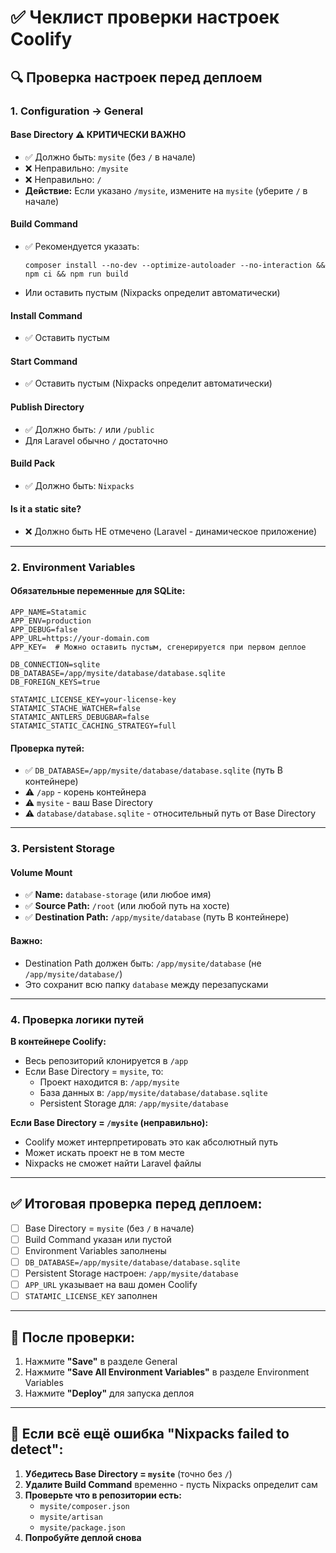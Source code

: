 # ✅ Чеклист проверки настроек Coolify

## 🔍 Проверка настроек перед деплоем

### 1. Configuration → General

#### Base Directory ⚠️ КРИТИЧЕСКИ ВАЖНО
- ✅ Должно быть: `mysite` (без `/` в начале)
- ❌ Неправильно: `/mysite`
- ❌ Неправильно: `/`
- **Действие:** Если указано `/mysite`, измените на `mysite` (уберите `/` в начале)

#### Build Command
- ✅ Рекомендуется указать:
  ```
  composer install --no-dev --optimize-autoloader --no-interaction && npm ci && npm run build
  ```
- Или оставить пустым (Nixpacks определит автоматически)

#### Install Command
- ✅ Оставить пустым

#### Start Command
- ✅ Оставить пустым (Nixpacks определит автоматически)

#### Publish Directory
- ✅ Должно быть: `/` или `/public`
- Для Laravel обычно `/` достаточно

#### Build Pack
- ✅ Должно быть: `Nixpacks`

#### Is it a static site?
- ❌ Должно быть НЕ отмечено (Laravel - динамическое приложение)

---

### 2. Environment Variables

#### Обязательные переменные для SQLite:

```env
APP_NAME=Statamic
APP_ENV=production
APP_DEBUG=false
APP_URL=https://your-domain.com
APP_KEY=  # Можно оставить пустым, сгенерируется при первом деплое

DB_CONNECTION=sqlite
DB_DATABASE=/app/mysite/database/database.sqlite
DB_FOREIGN_KEYS=true

STATAMIC_LICENSE_KEY=your-license-key
STATAMIC_STACHE_WATCHER=false
STATAMIC_ANTLERS_DEBUGBAR=false
STATAMIC_STATIC_CACHING_STRATEGY=full
```

#### Проверка путей:
- ✅ `DB_DATABASE=/app/mysite/database/database.sqlite` (путь В контейнере)
- ⚠️ `/app` - корень контейнера
- ⚠️ `mysite` - ваш Base Directory
- ⚠️ `database/database.sqlite` - относительный путь от Base Directory

---

### 3. Persistent Storage

#### Volume Mount
- ✅ **Name:** `database-storage` (или любое имя)
- ✅ **Source Path:** `/root` (или любой путь на хосте)
- ✅ **Destination Path:** `/app/mysite/database` (путь В контейнере)

#### Важно:
- Destination Path должен быть: `/app/mysite/database` (не `/app/mysite/database/`)
- Это сохранит всю папку `database` между перезапусками

---

### 4. Проверка логики путей

**В контейнере Coolify:**
- Весь репозиторий клонируется в `/app`
- Если Base Directory = `mysite`, то:
  - Проект находится в: `/app/mysite`
  - База данных в: `/app/mysite/database/database.sqlite`
  - Persistent Storage для: `/app/mysite/database`

**Если Base Directory = `/mysite` (неправильно):**
- Coolify может интерпретировать это как абсолютный путь
- Может искать проект не в том месте
- Nixpacks не сможет найти Laravel файлы

---

## ✅ Итоговая проверка перед деплоем:

- [ ] Base Directory = `mysite` (без `/` в начале)
- [ ] Build Command указан или пустой
- [ ] Environment Variables заполнены
- [ ] `DB_DATABASE=/app/mysite/database/database.sqlite`
- [ ] Persistent Storage настроен: `/app/mysite/database`
- [ ] `APP_URL` указывает на ваш домен Coolify
- [ ] `STATAMIC_LICENSE_KEY` заполнен

---

## 🚀 После проверки:

1. Нажмите **"Save"** в разделе General
2. Нажмите **"Save All Environment Variables"** в разделе Environment Variables
3. Нажмите **"Deploy"** для запуска деплоя

---

## 🔧 Если всё ещё ошибка "Nixpacks failed to detect":

1. **Убедитесь Base Directory = `mysite`** (точно без `/`)
2. **Удалите Build Command** временно - пусть Nixpacks определит сам
3. **Проверьте что в репозитории есть:**
   - `mysite/composer.json`
   - `mysite/artisan`
   - `mysite/package.json`
4. **Попробуйте деплой снова**


